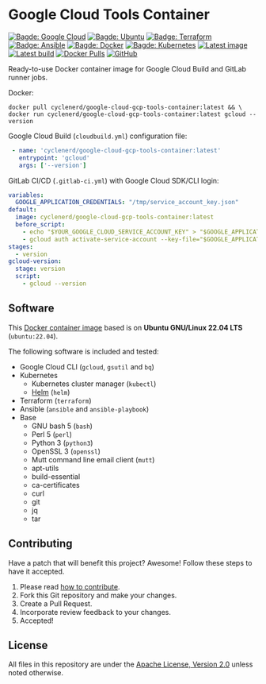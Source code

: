 # Google Cloud Tools Container

[![Bagde: Google Cloud](https://img.shields.io/badge/Google%20Cloud-%234285F4.svg?logo=google-cloud&logoColor=white)](#readme)
[![Bagde: Ubuntu](https://img.shields.io/badge/Ubuntu-E95420.svg?logo=ubuntu&logoColor=white)](#readme)
[![Badge: Terraform](https://img.shields.io/badge/Terraform-%235835CC.svg?logo=terraform&logoColor=white)](#readme)
[![Badge: Ansible](https://img.shields.io/badge/Ansible-%231A1918.svg?logo=ansible&logoColor=white)](#readme)
[![Bagde: Docker](https://img.shields.io/badge/Docker-%230db7ed.svg?logo=docker&logoColor=white)](#readme)
[![Bagde: Kubernetes](https://img.shields.io/badge/Kubernetes-%23326ce5.svg?logo=kubernetes&logoColor=white)](#readme)
[![Latest image](https://github.com/Cyclenerd/google-cloud-gcp-tools-container/actions/workflows/docker-latest.yml/badge.svg)](https://github.com/Cyclenerd/google-cloud-gcp-tools-container/actions/workflows/docker-latest.yml)
[![Latest build](https://img.shields.io/badge/Last%20build-2023--02--10-blue)](https://github.com/Cyclenerd/google-cloud-gcp-tools-container/actions/workflows/docker-latest.yml)
[![Docker Pulls](https://img.shields.io/docker/pulls/cyclenerd/google-cloud-gcp-tools-container)](https://hub.docker.com/r/cyclenerd/google-cloud-gcp-tools-container)
[![GitHub](https://img.shields.io/github/license/cyclenerd/google-cloud-gcp-tools-container)](https://github.com/Cyclenerd/google-cloud-gcp-tools-container/blob/master/LICENSE)

Ready-to-use Docker container image for Google Cloud Build and GitLab runner jobs.

Docker:
```shell
docker pull cyclenerd/google-cloud-gcp-tools-container:latest && \
docker run cyclenerd/google-cloud-gcp-tools-container:latest gcloud --version
```

Google Cloud Build (`cloudbuild.yml`) configuration file:
```yml
 - name: 'cyclenerd/google-cloud-gcp-tools-container:latest'
   entrypoint: 'gcloud'
   args: ['--version']
```

GitLab CI/CD (`.gitlab-ci.yml`) with Google Cloud SDK/CLI login:
```yml
variables:
  GOOGLE_APPLICATION_CREDENTIALS: "/tmp/service_account_key.json"
default:
  image: cyclenerd/google-cloud-gcp-tools-container:latest
  before_script:
    - echo "$YOUR_GOOGLE_CLOUD_SERVICE_ACCOUNT_KEY" > "$GOOGLE_APPLICATION_CREDENTIALS"
    - gcloud auth activate-service-account --key-file="$GOOGLE_APPLICATION_CREDENTIALS"
stages:
  - version
gcloud-version:
  stage: version
  script:
    - gcloud --version
```

## Software

This [Docker container image](https://hub.docker.com/r/cyclenerd/google-cloud-gcp-tools-container) based is on **Ubuntu GNU/Linux 22.04 LTS** (`ubuntu:22.04`).

The following software is included and tested:

* Google Cloud CLI (`gcloud`, `gsutil` and `bq`)
* Kubernetes
	* Kubernetes cluster manager (`kubectl`)
	* [Helm](https://helm.sh/) (`helm`)
* Terraform (`terraform`)
* Ansible (`ansible` and `ansible-playbook`)
* Base
	* GNU bash 5 (`bash`)
	* Perl 5 (`perl`)
	* Python 3 (`python3`)
	* OpenSSL 3 (`openssl`)
	* Mutt command line email client (`mutt`)
	* apt-utils
	* build-essential
	* ca-certificates
	* curl
	* git
	* jq
	* tar

## Contributing

Have a patch that will benefit this project?
Awesome! Follow these steps to have it accepted.

1. Please read [how to contribute](CONTRIBUTING.md).
1. Fork this Git repository and make your changes.
1. Create a Pull Request.
1. Incorporate review feedback to your changes.
1. Accepted!


## License

All files in this repository are under the [Apache License, Version 2.0](LICENSE) unless noted otherwise.